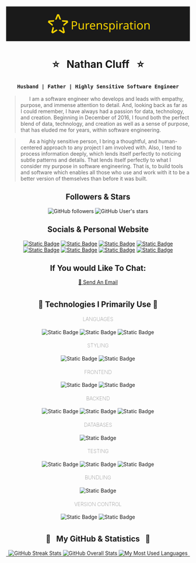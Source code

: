 ![image](./Images/README-Banner_PureNSpiration.svg)

  <h1 align="center"> ⭐ &nbsp; Nathan Cluff &nbsp; ⭐ </h1>
  <h3 align="center">
  
  ```
  Husband | Father | Highly Sensitive Software Engineer
  ```

  </h3>

> &nbsp; &nbsp; &nbsp; I am a software engineer who develops and leads with empathy, purpose, and immense attention to detail. And, looking back as far as I could remember, I have always had a passion for data, technology, and creation. Beginning in December of 2016, I found both the perfect blend of data, technology, and creation as well as a sense of purpose, that has eluded me for years, within software engineering.

> &nbsp; &nbsp; &nbsp; As a highly sensitive person, I bring a thoughtful, and human-centered approach to any project I am involved with. Also, I tend to process information deeply, which lends itself perfectly to noticing subtle patterns and details. That lends itself perfectly to what I consider my purpose in software engineering. That is, to build tools and software which enables all those who use and work with it to be a better version of themselves than before it was built.

<h2 align="center">Followers & Stars</h2>

<section align="center">

![GitHub followers](https://img.shields.io/github/followers/ncluff003?style=for-the-badge&logo=github&labelColor=%23181717&color=%2334C941)
![GitHub User's stars](https://img.shields.io/github/stars/ncluff003?style=for-the-badge&logo=github&labelColor=181717&color=34C941)

</section>

  <h2 align="center">Socials & Personal Website</h2>
  <section align="center">

[![Static Badge](https://img.shields.io/badge/ncluff003-Github?style=for-the-badge&logo=github&color=%23181717)](https://www.github.com/ncluff003)
[![Static Badge](https://custom-icon-badges.demolab.com/badge/LinkedIn-LinkedIn?style=for-the-badge&logo=linkedin-in&logoColor=FEFEFE&color=0047AB)](https://www.linkedin.com/in/ncluff003)
[![Static Badge](https://img.shields.io/badge/ncluff003-ncluff003?style=for-the-badge&logo=x&color=000000)](https://www.x.com/ncluff003)
[![Static Badge](https://img.shields.io/badge/ncluff003-ncluff003?style=for-the-badge&logo=instagram&color=%23FF0069)](https://www.instagram.com/ncluff003)
[![Static Badge](https://img.shields.io/badge/ncluff003-ncluff003?style=for-the-badge&logo=codepen&color=000000)](https://www.codepen.io/ncluff003)
[![Static Badge](https://img.shields.io/badge/ncluff003-ncluff003?style=for-the-badge&logo=leetcode&logoColor=FEFEFE&color=%23FFA116)](https://www.leetcode.com/u/ncluff003)
[![Static Badge](https://custom-icon-badges.demolab.com/badge/PureNSpiration.com-%231A1A1A?logo=purenspiration&logoColor=FFD700&style=for-the-badge&color=1A1A1A#gh-dark-mode-only)](https://www.purenspiration.com)
[![Static Badge](https://custom-icon-badges.demolab.com/badge/PureNSpiration.com-%231A1A1A?logo=purenspiration&logoColor=FFD700&style=for-the-badge&color=FEFEFE#gh-light-mode-only)](https://www.purenspiration.com)

</section>
  <section align="center">
  <h2 align="center">If You would Like To Chat:</h2>
    <a href='mailto:ncluff003@purenspiration.com' >
        📧 Send An Email
    </a>
  </section>

</section>

#

<section align="center">
  <h2> 🧰 Technologies I Primarily Use 🧰 </h2>
  <article>
    <h4 style="font-weight: lighter;">LANGUAGES</h4>

![Static Badge](https://img.shields.io/badge/Typescript-TypeScript?style=for-the-badge&logo=typescript&logoColor=%23FEFEFE&color=%233178C6)
![Static Badge](https://img.shields.io/badge/JavaScript-JavaScript?style=for-the-badge&logo=javascript&logoColor=%23333333&color=%23F7DF1E)
![Static Badge](https://img.shields.io/badge/HTML5-HTML5?style=for-the-badge&logo=html5&logoColor=%23FEFEFE&color=%23E34F26)

  </article>
  <article>
    <h4 style="font-weight: lighter;">STYLING</h4>

![Static Badge](https://img.shields.io/badge/CSS3-CSS?style=for-the-badge&logo=CSS&logoColor=%23FEFEFE&color=%23663399)
![Static Badge](https://img.shields.io/badge/SCSS-SCSS?style=for-the-badge&logo=SASS&logoColor=%23FEFEFE&color=%23CC6699)

  </article>
  <article>
    <h4 style="font-weight: lighter;">FRONTEND</h4>

![Static Badge](https://img.shields.io/badge/React-React?style=for-the-badge&logo=React&logoColor=%231a1a1a&color=%2361DAFB)
![Static Badge](https://img.shields.io/badge/Redux-Redux?style=for-the-badge&logo=Redux&logoColor=%23fefefe&color=%23764ABC)

  </article>
  <article>
    <h4 style="font-weight: lighter;">BACKEND</h4>

![Static Badge](https://img.shields.io/badge/Node.js-Nodejs?style=for-the-badge&logo=nodedotjs&logoColor=%23fefefe&color=%23764ABC)
![Static Badge](https://img.shields.io/badge/Express-Express?style=for-the-badge&logo=express&logoColor=%23fefefe&color=%23000000)
![Static Badge](https://img.shields.io/badge/Pug-Pug?style=for-the-badge&logo=pug&logoColor=%23fefefe&color=%23A86454)

  </article>
  <article>
    <h4 style="font-weight: lighter;">DATABASES</h4>

![Static Badge](https://img.shields.io/badge/MongoDB-MongoDB?style=for-the-badge&logo=mongodb&logoColor=%23fefefe&color=%2347A248)

  </article>
  
  <article>
    <h4 style="font-weight: lighter;">TESTING</h4>

![Static Badge](https://img.shields.io/badge/Jest-Jest?style=for-the-badge&logo=jest&logoColor=%23fefefe&color=%23C21325)
![Static Badge](https://img.shields.io/badge/Cypress-Cypress?style=for-the-badge&logo=cypress&logoColor=%23fefefe&color=%2369D3A7)
![Static Badge](https://img.shields.io/badge/Postman-Postman?style=for-the-badge&logo=postman&logoColor=%23fefefe&color=%23FF6C37)

  </article>
  <article>
    <h4 style="font-weight: lighter;">BUNDLING</h4>
  
  ![Static Badge](https://img.shields.io/badge/Webpack-Webpack?style=for-the-badge&logo=webpack&logoColor=%231a1a1a&color=%238DD6F9)

  </article>
  <article>
    <h4 style="font-weight: lighter;">VERSION CONTROL</h4>

![Static Badge](https://img.shields.io/badge/Git-Git?style=for-the-badge&logo=git&logoColor=%23fefefe&color=%23F05032)
![Static Badge](https://img.shields.io/badge/GitHub-GitHub?style=for-the-badge&logo=github&logoColor=%23fefefe&color=%23181717)

  </article>
</section>

#

<section>
  <h2 align="center"> 🌟 &nbsp; My GitHub & Statistics &nbsp; 🌟 </h2>
  <section align="center">

<picture>
  <source 
    src="https://github-readme-streak-stats-eight.vercel.app/?user=ncluff003&theme=dark&hide_border=true&ring=B42F01&fire=FFD700&currStreakNum=FFD700&sideNums=FFD700&sideLabels=FEFEFE&currStreakLabel=FEFEFE&stroke=FEFEFE&dates=FEFEFE" 
    media="(prefers-color-scheme: dark)" />
  <source 
    src="https://github-readme-streak-stats-eight.vercel.app/?user=ncluff003&theme=default&hide_border=true&ring=B42F01&fire=FFD700&currStreakNum=FFD700&sideNums=FFD700&sideLabels=1A1A1A&currStreakLabel=1A1A1A&stroke=1A1A1A&dates=1A1A1A" 
    media="(prefers-color-scheme: light)" />
  <img 
    src="https://github-readme-streak-stats-eight.vercel.app/?user=ncluff003&theme=dark&hide_border=true&ring=B42F01&fire=FFD700&currStreakNum=FFD700&sideNums=FFD700&sideLabels=FEFEFE&currStreakLabel=FEFEFE&stroke=FEFEFE&dates=FEFEFE" 
    alt="GitHub Streak Stats" />
</picture>

<picture>
  <source src="https://github-readme-stats.vercel.app/api?username=ncluff003&theme=transparent&hide_border=true&title_color=FFD700&show_icons=true&icon_color=FFD700&text_color=FEFEFE&card_width=45%&ring_color=FFD700AA&show=reviews,discussions_started,discussions_answered,prs_merged,prs_merged_percentage" media="(prefers-color-scheme: dark)" />
  <source src="https://github-readme-stats.vercel.app/api?username=ncluff003&theme=transparent&hide_border=true&title_color=FFD700&show_icons=true&icon_color=FFD700&text_color=1A1A1A&card_width=45%&ring_color=FFD700AA&show=reviews,discussions_started,discussions_answered,prs_merged,prs_merged_percentage" media="(prefers-color-scheme: light)"/>
  <img src="https://github-readme-stats.vercel.app/api?username=ncluff003&theme=transparent&hide_border=true&title_color=FFD700&show_icons=true&icon_color=FFD700&text_color=FEFEFE&card_width=45%&ring_color=FFD700AA&show=reviews,discussions_started,discussions_answered,prs_merged,prs_merged_percentage" alt="GitHub Overall Stats" />
</picture>

<picture>
  <source src="https://github-readme-stats.vercel.app/api/top-langs/?username=ncluff003&layout=donut-vertical&theme=transparent&hide_border=true&text_color=FEFEFE&title_color=FFD700#gh-dark-mode-only)](https://github.com/ncluff003/github-readme-stats" media="(prefers-color-scheme: dark)" />
  <source src="https://github-readme-stats.vercel.app/api/top-langs/?username=ncluff003&layout=donut-vertical&theme=transparent&hide_border=true&text_color=FEFEFE&title_color=FFD700#gh-dark-mode-only)](https://github.com/ncluff003/github-readme-stats" media="(prefers-color-scheme: light)" />
  <img src="https://github-readme-stats.vercel.app/api/top-langs/?username=ncluff003&layout=donut-vertical&theme=transparent&hide_border=true&text_color=FEFEFE&title_color=FFD700#gh-dark-mode-only)](https://github.com/ncluff003/github-readme-stats" alt="My Most Used Languages" />
</picture>

  </section>

  <hr style="height: .1rem; margin: 0">

</section>

<section style="display: flex; flex-flow: row wrap; justify-content: space-evenly; padding: 2rem 0em;">

 </section>
